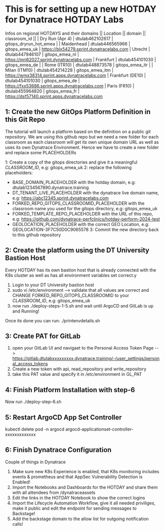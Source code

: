 # This is for setting up a new HOTDAY for Dynatrace HOTDAY Labs

Infos on regional HOTDAYS and their domains
|| Location || domain || classroom_id || 
| Dry Run (Apr 4) | dtulab462102617 | gitops_dryrun_hot_emea |
| Maidenhead |  dtulab446565966 | gitops_emea_uk | https://blx54279.sprint.dynatracelabs.com
| Utrecht | dtulab447946107 | gitops_emea_nl | https://mri62027.sprint.dynatracelabs.com
| Frankfurt | dtulab454101030 | gitops_emea_de |
| Rome (ITR10) | dtulab448873578 | gitops_emea_itr |
| Milan (ITM10) | dtulab454214228 | gitops_emea_itm | https://wmx38314.sprint.apps.dynatracelabs.com
| Frankfurt (DE10) | dtulab454101030 | gitops_emea_de | https://fxx53686.sprint.apps.dynatracelabs.com
| Paris (FR10) | dtulab455964820 | gitops_emea_fr | https://dsf57140.sprint.apps.dynatracelabs.com


## 1: Create the new GitOps Platform Definition in this Git Repo

The tutorial will launch a platform based on the definition on a public git repository. We are using this github repo but we need a new folder for each classroom as each classroom will get its own unique domain URL as well as uses its own Dynatrace Environment. 
Hence we have to create a new folder and replace some PLACEHOLDERs

1: Create a copy of the gitops directories and give it a meaningful *CLASSROOM_ID*, e.g: gitops_emea_uk
2: replace the following placeholders:
- BASE_DOMAIN_PLACEHOLDER with the hotday domain, e.g: dtulab1234567890.dynatrace.training
- DT_TENANT_LIVE_PLACEHOLDER with the dynatrace live domain name, e.g: https://abc12345.sprint.dynatracelabs.com
- FORKED_REPO_GITOPS_CLASSROOMID_PLACEHOLDER with the classroom name you used for the gitops directory, e.g: gitops_emea_uk
- FORKED_TEMPLATE_REPO_PLACEHOLDER with the URL of this repo, e.g: https://github.com/dynatrace-perfclinics/hotday-perform-2024-test
- GEOLOCATION_PLACEHOLDER with the correct GEO Location, e.g: GEOLOCATION-3F7C50D0C9065578
3: Commit the new directory back to this github repository

## 2: Create the platform using the DT University Bastion Host

Every HOTDAY has its own bastion host that is already connected with the K8s cluster as well as has all environment variables set correct.y

1. Login to your DT University bastion host
2. sudo vi /etc/environment --> validate that all values are correct and CHANGE FORKED_REPO_GITOPS_CLASSROOMID to your *CLASSROOM_ID*, e.g: gitops_emea_uk
3. now run ./deploy-steps-1-5.sh and wait until ArgoCD and GitLab is up and Running!

Once its done you can run: ./printenvdetails.sh

## 3: Create PAT for GitLab

1. open your GitLab UI and navigaet to the Personal Access Token Page --> https://gitlab.dtulabxxxxxxxxx.dynatrace.training/-/user_settings/personal_access_tokens
2. Create a new token with api, read_repository and write_repository
3. take this PAT value and specify it in /etc/environment in GL_PAT

## 4: Finish Platform Installation with step-6

Now run ./deploy-step-6.sh

## 5: Restart ArgoCD App Set Controller

kubectl delete pod -n argocd argocd-applicationset-controller-xxxxxxxxxxxxx

## 6: Finish Dynatrace Configuration

Couple of things in Dynatrace
1. Make sure new K8s Experience is enabled, that K8s monitoring includes events & prometheus and that AppSec Vulnerability Detection is Enabled!
2. Import the Notebooks and Dashboards for the HOTDAY and share them with all attendees from /dynatraceassets
3. Edit the links in the HOTDAY Notebook to show the correct logins
4. Import the Lifecycle Automation Workflow, give it all needed priviliges, make it public and edit the endpoint for sending messages to Backstage!
5. Add the backstage domain to the allow list for outgoing notification calls!